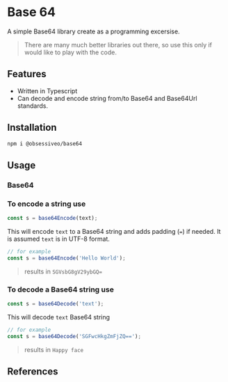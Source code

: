 # Base 64

A simple Base64 library create as a programming excersise.

> There are many much better libraries out there, so use this only if would like to play with the code.

## Features

- Written in Typescript
- Can decode and encode string from/to Base64 and Base64Url standards.

## Installation

```bash
npm i @obsessiveo/base64
```

## Usage

### Base64

### To encode a string use
```javascript
const s = base64Encode(text);
```
This will encode `text` to a Base64 string and adds padding (`=`) if needed. It is assumed `text` is in UTF-8 format.

```javascript
// for example
const s = base64Encode('Hello World');
```
> results in `SGVsbG8gV29ybGQ=`

### To decode a Base64 string use
```javascript
const s = base64Decode('text');
```
This will decode `text` Base64 string

```javascript
// for example
const s = base64Decode('SGFwcHkgZmFjZQ==');
```
> results in `Happy face`
## References